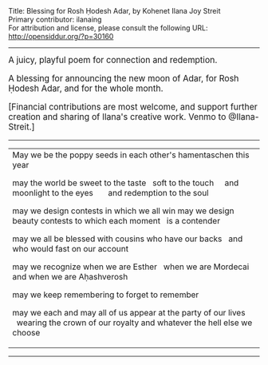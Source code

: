 <html>
<head></head>
<body>
Title: Blessing for Rosh Ḥodesh Adar, by Kohenet Ilana Joy Streit<br />
Primary contributor: ilanaing<br />
For attribution and license, please consult the following URL: <a href="http://opensiddur.org/?p=30160">http://opensiddur.org/?p=30160</a>
<p />
<hr />

<div class="english" lang="en" style="font-size: 1.2em;">
A juicy, playful poem for connection and redemption.

A blessing for announcing the new moon of Adar, for Rosh Ḥodesh Adar, and for the whole month.

[Financial contributions are most welcome, and support further creation and sharing of Ilana's creative work. Venmo to @Ilana-Streit.]
</div>

<hr />

<table style="margin-left: auto;margin-right: auto;">
<tbody>
<tr><td style="vertical-align:top;">
<div class="english" lang="en">
May we be the poppy seeds in each other's hamentaschen
this year

may the world be sweet to the taste
&nbsp;&nbsp;soft to the touch
&nbsp;&nbsp;&nbsp;&nbsp;and moonlight to the eyes
&nbsp;&nbsp;&nbsp;&nbsp;&nbsp;&nbsp;and redemption to the soul

may we design contests in which we all win
may we design beauty contests to which each moment
&nbsp;&nbsp;is a contender

may we all be blessed with cousins who have our backs
&nbsp;&nbsp;and who would fast on our account

may we recognize when we are Esther
&nbsp;&nbsp;when we are Mordecai
and when we are Aḥashverosh

may we keep remembering to forget to remember

may we each and may all of us appear at the party of our lives
&nbsp;&nbsp;wearing the crown of our royalty
and whatever the hell else we choose
</div></td></tr>
</tbody></table>

<hr />

&nbsp;
</body>
</html>